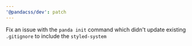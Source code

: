 ```yaml
---
'@pandacss/dev': patch
---
```


Fix an issue with the `panda init` command which didn't update existing `.gitignore` to include the `styled-system`
